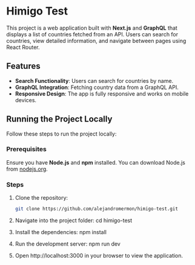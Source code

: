 # Himigo Test

This project is a web application built with **Next.js** and **GraphQL** that displays a list of countries fetched from an API. Users can search for countries, view detailed information, and navigate between pages using React Router.

## Features
- **Search Functionality**: Users can search for countries by name.
- **GraphQL Integration**: Fetching country data from a GraphQL API.
- **Responsive Design**: The app is fully responsive and works on mobile devices.

## Running the Project Locally

Follow these steps to run the project locally:

### Prerequisites

Ensure you have **Node.js** and **npm** installed. You can download Node.js from [nodejs.org](https://nodejs.org/).

### Steps

1. Clone the repository:
   ```bash
   git clone https://github.com/alejandromermon/himigo-test.git

2. Navigate into the project folder:
    cd himigo-test

3. Install the dependencies:
    npm install

4. Run the development server:
    npm run dev

5. Open http://localhost:3000 in your browser to view the application.